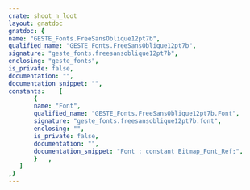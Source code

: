 ```yaml
---
crate: shoot_n_loot
layout: gnatdoc
gnatdoc: {
name: "GESTE_Fonts.FreeSansOblique12pt7b",
qualified_name: "GESTE_Fonts.FreeSansOblique12pt7b",
signature: "geste_fonts.freesansoblique12pt7b",
enclosing: "geste_fonts",
is_private: false,
documentation: "",
documentation_snippet: "",
constants:    [
       {
       name: "Font",
       qualified_name: "GESTE_Fonts.FreeSansOblique12pt7b.Font",
       signature: "geste_fonts.freesansoblique12pt7b.font",
       enclosing: "",
       is_private: false,
       documentation: "",
       documentation_snippet: "Font : constant Bitmap_Font_Ref;",
       }   ,
   ]
,}
---
```

